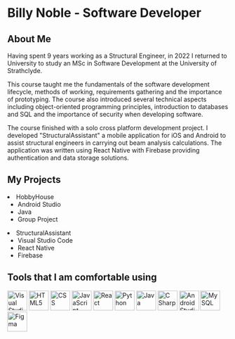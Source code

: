 <h1>Billy Noble - Software Developer</h1>
<h2>About Me</h2>
<p> Having spent 9 years working as a Structural Engineer, in 2022 I returned to University to study an MSc in Software Development at the University of Strathclyde.</p>
<p>This course taught me the fundamentals of the software development lifecycle, methods of working, requirements gathering and the importance of prototyping. The course also introduced several technical aspects including object-oriented programming principles, introduction to databases and SQL and the importance of security when developing software.</p>
<p>The course finished with a solo cross platform development project. I developed "StructuralAssistant" a mobile application for iOS and Android to assist structural engineers in carrying out beam analysis calculations. The application was written using React Native with Firebase providing authentication and data storage solutions. </p>

<h2>My Projects</h2>
    <li>HobbyHouse
            <ul>
                <li>Android Studio</li>
                <li>Java</li>
                <li>Group Project</li>
            </ul>
     </li>
     <li>StructuralAssistant
               <ul>
                         <li>Visual Studio Code</li>
                         <li>React Native</li>
                         <li>Firebase</li>
               </ul>
     </li>
<h2>Tools that I am comfortable using</h2>
<p id = "tools">
          <img src="https://cdn.jsdelivr.net/gh/devicons/devicon/icons/visualstudio/visualstudio-plain.svg" height = "45" width = "45" alt = "Visual Studio"/>          
          <img src="https://cdn.jsdelivr.net/gh/devicons/devicon/icons/html5/html5-plain-wordmark.svg" height = "45" width = "45" alt = "HTML5"/>
          <img src="https://cdn.jsdelivr.net/gh/devicons/devicon/icons/css3/css3-plain-wordmark.svg" height = "45" width = "45" alt = "CSS"/>
          <img src="https://cdn.jsdelivr.net/gh/devicons/devicon/icons/javascript/javascript-plain.svg" height = "45" width = "45" alt = "JavaScript"/>
          <img src="https://cdn.jsdelivr.net/gh/devicons/devicon/icons/react/react-original.svg" height = "45" width = "45" alt = "React"/>
          <img src="https://cdn.jsdelivr.net/gh/devicons/devicon/icons/python/python-original.svg" height = "45" width = "45" alt = "Python"/>
          <img src="https://cdn.jsdelivr.net/gh/devicons/devicon/icons/java/java-original.svg" height = "45" width = "45" alt = "Java"/>
          <img src="https://cdn.jsdelivr.net/gh/devicons/devicon/icons/csharp/csharp-plain.svg" height = "45" width = "45" alt = "C Sharp"/>
          <img src="https://cdn.jsdelivr.net/gh/devicons/devicon/icons/androidstudio/androidstudio-original.svg" height = "45" width = "45" alt = "Android Studio"/>    
          <img src="https://cdn.jsdelivr.net/gh/devicons/devicon/icons/mysql/mysql-original-wordmark.svg" height = "45" width = "45" alt = "MySQL"/>
          <img src="https://cdn.jsdelivr.net/gh/devicons/devicon/icons/figma/figma-original.svg" height = "45" width = "45" alt = "Figma"/>
</p>


          
<!--
**BillyNoble2/BillyNoble2** is a ✨ _special_ ✨ repository because its `README.md` (this file) appears on your GitHub profile.

Here are some ideas to get you started:

- 🔭 I’m currently working on ...
- 🌱 I’m currently learning ...
- 👯 I’m looking to collaborate on ...
- 🤔 I’m looking for help with ...
- 💬 Ask me about ...
- 📫 How to reach me: ...
- 😄 Pronouns: ...
- ⚡ Fun fact: ...
-->
